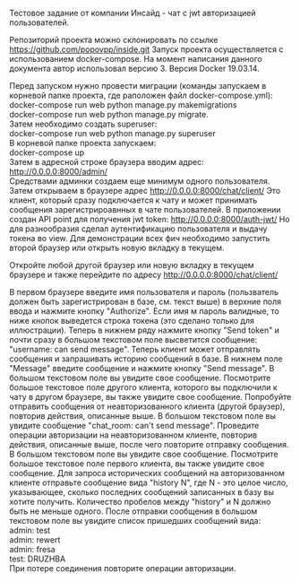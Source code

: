 Тестовое задание от компании Инсайд - чат с jwt авторизацией пользователей.

Репозиторий проекта можно склонировать по ссылке https://github.com/popovpp/inside.git
Запуск проекта осуществляется с использованием docker-compose. На момент написания данного документа автор использовал версию 3. Версия Docker 19.03.14.

Перед запуском нужно провести миграции (команды запускаем в корневой папке проекта, где раположен файл docker-compose.yml):<br>
docker-compose run web python manage.py makemigrations<br>
docker-compose run web python manage.py migrate.<br>
Затем необходимо создать superuser:<br>
docker-compose run web python manage.py superuser<br>
В корневой папке проекта запускаем:<br>
docker-compose up<br>
Затем в адресной строке браузера вводим адрес:<br>
http://0.0.0.0:8000/admin/<br>
Средствами админки создаем еще минимум одного пользователя.
Затем открываем в браузере адрес http://0.0.0.0:8000/chat/client/
Это клиент, который сразу подключается к чату и может принимать сообщения зарегистрироавнных в чате пользователей.
В приложении создан API point для получения jwt token:
http://0.0.0.0:8000/auth-jwt/
Но для разнообразия сделал аутентификацию пользователя и выдачу токена во view.
Для демонстрации всех фич необходимо запустить второй браузер или открыть новую вкладку в текущем. 

Откройте любой другой браузер или новую вкладку в текущем браузере и также перейдите по адресу 
http://0.0.0.0:8000/chat/client/

В первом браузере введите имя пользователя и пароль (пользватель должен быть зарегистрирован в базе, см. текст выше) в верхние поля ввода и нажмите кнопку "Authorize".
Если имя м пароль валидные, то ниже кнопок выведется строка токена (это сделано только для иллюстрации).
Теперь в нижнем ряду нажмите кнопку "Send token" и почти сразу в большом текстовом поле высветится сообщение: "username: can send message". Теперь клиент может отправлять сообщения и запрашивать историю сообщений в базе.
В нижнем поле "Message" введите сообщение и нажмите кнопку "Send message". В большом текстовом поле вы увидите свое сообщение. Посмотрите большое текстовое поле другого клиента, которого вы подключили к чату в другом браузере, вы также увидите свое сообщение.
Попробуйте отправить сообщения от неавторизованного клиента (другой браузер), повторив действия, описанные выше. В большом текстовом поле вы увидите сообщение "chat_room: can't send message". 
Проведите операции авторизации на неавторизованном клиенте, повторив действия, описанные выше, после чего повторите отправку сообщения. В большом текстовом поле вы увидите свое сообщение. Посмотрите большое текстовое поле первого клиента, вы также увидите свое сообщение.
Для запроса исторических сообщений на авторизованном клиенте отправьте сообщение вида "history N", где N - это целое число, указывающее, сколько последних сообщений записанных в базу вы хотите получить. Количество пробелов между "history" и N должно быть не меньше одного. После отправки сообщения в большом текстовом поле вы увидите список пришедших сообщений вида:<br>
admin: test<br>
admin: rewert<br>
admin: fresa<br>
test: DRUZHBA<br>
При потере соединения повторите операции авторизации.
